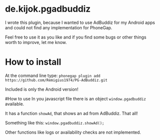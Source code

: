 <!---
 license: Licensed to the Apache Software Foundation (ASF) under one
         or more contributor license agreements.  See the NOTICE file
         distributed with this work for additional information
         regarding copyright ownership.  The ASF licenses this file
         to you under the Apache License, Version 2.0 (the
         "License"); you may not use this file except in compliance
         with the License.  You may obtain a copy of the License at

           http://www.apache.org/licenses/LICENSE-2.0

         Unless required by applicable law or agreed to in writing,
         software distributed under the License is distributed on an
         "AS IS" BASIS, WITHOUT WARRANTIES OR CONDITIONS OF ANY
         KIND, either express or implied.  See the License for the
         specific language governing permissions and limitations
         under the License.
-->

# de.kijok.pgadbuddiz

I wrote this plugin, because I wanted to use AdBuddiz for my Android apps and could not find any implementation for PhoneGap.

Feel free to use it as you like and if you find some bugs or other things worth to improve, let me know.

# How to install
At the command line type:
``phonegap plugin add https://github.com/Remigius1974/PG-AdBuddiz.git``

Included is only the Android version!

#How to use
In you javascript file there is an object ``window.pgadbuddiz`` available.

It has a function ``showAd``, that shows an ad from AdBuddiz. That all!

Something like this: ``window.pgadbuddiz.showAd();``

Other functions like logs or availability checks are not implemented.
